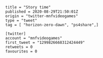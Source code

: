 ```
title = "Story time"
published = 2020-08-29T21:50:01Z
origin = "twitter-mnfvideogames"
type = "tweet"
tag = [ "horizon-zero-dawn", "ps4share",]

[twitter]
account = "mnfvideogames"
first_tweet = "1299826668312424449"
retweets = 0
favourites = 0
```

<p class='image'><img src='https://mnf.m17s.net/2020/08/29/EgnpdnbXYAA44Ob.jpg' alt=''></p>


